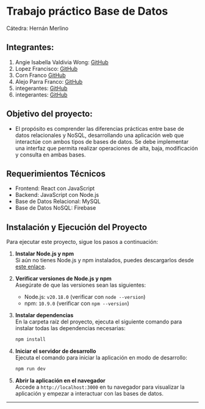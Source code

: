 # Trabajo práctico Base de Datos
Cátedra: Hernán Merlino


## Integrantes:
1. Angie Isabella Valdivia Wong: [GitHub](https://github.com/GiaWong)
2. Lopez Francisco: [GitHub](https://github.com/franciscoL0pez)
3. Corn Franco [GitHub](https://github.com/FrancoCorn)
4. Alejo Parra Franco: [GitHub](https://github.com/francoalejo21)
5. integerantes: [GitHub](https://github.com)
6. integerantes: [GitHub](https://github.com)

## Objetivo del proyecto:
- El propósito es comprender las diferencias prácticas entre base de datos relacionales y NoSQL, desarrollando una
aplicación web que interactúe con ambos tipos de bases de datos. Se debe implementar una interfaz que permita realizar operaciones de alta, baja, modificación y consulta en ambas bases.

## Requerimientos Técnicos
- Frontend: React con JavaScript
- Backend: JavaScript con Node.js
- Base de Datos Relacional: MySQL 
- Base de Datos NoSQL: Firebase



## Instalación y Ejecución del Proyecto

Para ejecutar este proyecto, sigue los pasos a continuación:

1. **Instalar Node.js y npm**  
   Si aún no tienes Node.js y npm instalados, puedes descargarlos desde [este enlace](https://nodejs.org/en/download/package-manager).

2. **Verificar versiones de Node.js y npm**  
   Asegúrate de que las versiones sean las siguientes:
   - Node.js: `v20.18.0` (verificar con `node --version`)
   - npm: `10.9.0` (verificar con `npm --version`)

3. **Instalar dependencias**  
   En la carpeta raíz del proyecto, ejecuta el siguiente comando para instalar todas las dependencias necesarias:
   ```bash
   npm install
   ```

4. **Iniciar el servidor de desarrollo**  
   Ejecuta el comando para iniciar la aplicación en modo de desarrollo:
   ```bash
   npm run dev
   ```

5. **Abrir la aplicación en el navegador**  
   Accede a `http://localhost:3000` en tu navegador para visualizar la aplicación y empezar a interactuar con las bases de datos.

--- 

